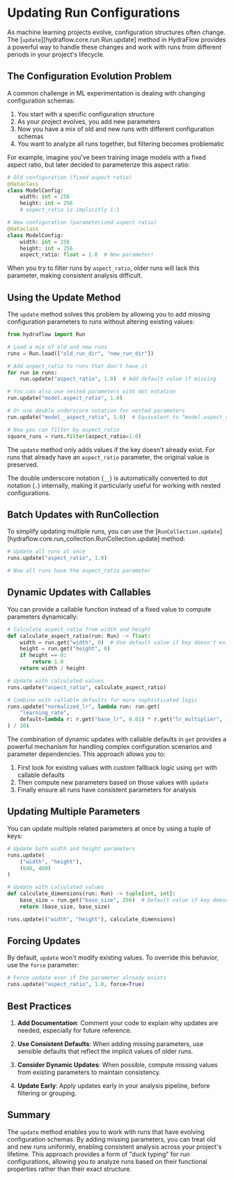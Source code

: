 # Updating Run Configurations

As machine learning projects evolve, configuration structures often change.
The [`update`][hydraflow.core.run.Run.update] method in HydraFlow provides a
powerful way to handle these changes and work with runs from different
periods in your project's lifecycle.

## The Configuration Evolution Problem

A common challenge in ML experimentation is dealing with changing configuration
schemas:

1. You start with a specific configuration structure
2. As your project evolves, you add new parameters
3. Now you have a mix of old and new runs with different configuration schemas
4. You want to analyze all runs together, but filtering becomes problematic

For example, imagine you've been training image models with a fixed aspect ratio,
but later decided to parameterize this aspect ratio:

```python
# Old configuration (fixed aspect ratio)
@dataclass
class ModelConfig:
    width: int = 256
    height: int = 256
    # aspect_ratio is implicitly 1:1

# New configuration (parameterized aspect ratio)
@dataclass
class ModelConfig:
    width: int = 256
    height: int = 256
    aspect_ratio: float = 1.0  # New parameter!
```

When you try to filter runs by `aspect_ratio`, older runs will lack this
parameter, making consistent analysis difficult.

## Using the Update Method

The `update` method solves this problem by allowing you to add missing
configuration parameters to runs without altering existing values:

```python
from hydraflow import Run

# Load a mix of old and new runs
runs = Run.load(["old_run_dir", "new_run_dir"])

# Add aspect_ratio to runs that don't have it
for run in runs:
    run.update("aspect_ratio", 1.0)  # Add default value if missing

# You can also use nested parameters with dot notation
run.update("model.aspect_ratio", 1.0)

# Or use double underscore notation for nested parameters
run.update("model__aspect_ratio", 1.0)  # Equivalent to "model.aspect_ratio"

# Now you can filter by aspect_ratio
square_runs = runs.filter(aspect_ratio=1.0)
```

The `update` method only adds values if the key doesn't already exist. For runs
that already have an `aspect_ratio` parameter, the original value is preserved.

The double underscore notation (`__`) is automatically converted to dot notation (`.`)
internally, making it particularly useful for working with nested configurations.

## Batch Updates with RunCollection

To simplify updating multiple runs, you can use the
[`RunCollection.update`][hydraflow.core.run_collection.RunCollection.update] method:

```python
# Update all runs at once
runs.update("aspect_ratio", 1.0)

# Now all runs have the aspect_ratio parameter
```

## Dynamic Updates with Callables

You can provide a callable function instead of a fixed value to compute
parameters dynamically:

```python
# Calculate aspect_ratio from width and height
def calculate_aspect_ratio(run: Run) -> float:
    width = run.get("width", 0)  # Use default value if key doesn't exist
    height = run.get("height", 0)
    if height == 0:
        return 1.0
    return width / height

# Update with calculated values
runs.update("aspect_ratio", calculate_aspect_ratio)

# Combine with callable defaults for more sophisticated logic
runs.update("normalized_lr", lambda run: run.get(
    "learning_rate",
    default=lambda r: r.get("base_lr", 0.01) * r.get("lr_multiplier", 1.0)
) / 10)
```

The combination of dynamic updates with callable defaults in `get` provides a powerful
mechanism for handling complex configuration scenarios and parameter dependencies. This
approach allows you to:

1. First look for existing values with custom fallback logic using `get` with callable defaults
2. Then compute new parameters based on those values with `update`
3. Finally ensure all runs have consistent parameters for analysis

## Updating Multiple Parameters

You can update multiple related parameters at once by using a tuple of keys:

```python
# Update both width and height parameters
runs.update(
    ("width", "height"),
    (640, 480)
)

# Update with calculated values
def calculate_dimensions(run: Run) -> tuple[int, int]:
    base_size = run.get("base_size", 256)  # Default value if key doesn't exist
    return (base_size, base_size)

runs.update(("width", "height"), calculate_dimensions)
```

## Forcing Updates

By default, `update` won't modify existing values. To override this behavior,
use the `force` parameter:

```python
# Force update even if the parameter already exists
runs.update("aspect_ratio", 1.0, force=True)
```

## Best Practices

1. **Add Documentation**: Comment your code to explain why updates are needed,
   especially for future reference.

2. **Use Consistent Defaults**: When adding missing parameters, use sensible
   defaults that reflect the implicit values of older runs.

3. **Consider Dynamic Updates**: When possible, compute missing values from
   existing parameters to maintain consistency.

4. **Update Early**: Apply updates early in your analysis pipeline, before
   filtering or grouping.

## Summary

The `update` method enables you to work with runs that have evolving
configuration schemas. By adding missing parameters, you can treat old and
new runs uniformly, enabling consistent analysis across your project's
lifetime. This approach provides a form of "duck typing" for run
configurations, allowing you to analyze runs based on their functional
properties rather than their exact structure.